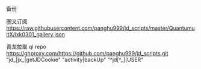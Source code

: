备份

圈叉订阅
https://raw.githubusercontent.com/panghu999/jd_scripts/master/QuantumultX/lxk0301_gallery.json

青龙拉取
ql repo https://ghproxy.com/https://github.com/panghu999/jd_scripts.git "jd_|jx_|getJDCookie" "activity|backUp" "^jd[^_]|USER"
